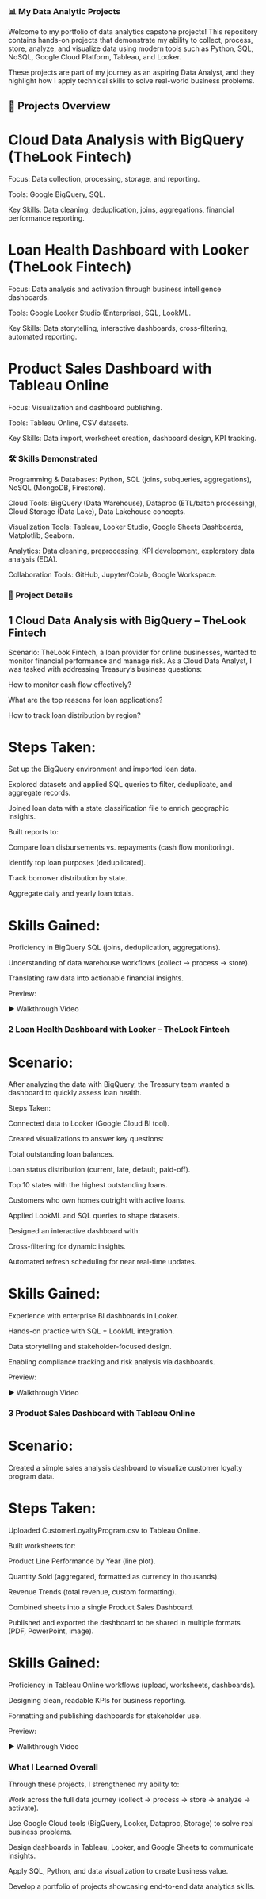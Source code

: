 ### 📊 My Data Analytic Projects

Welcome to my portfolio of data analytics capstone projects! This repository contains hands-on projects that demonstrate my ability to collect, process, store, analyze, and visualize data using modern tools such as Python, SQL, NoSQL, Google Cloud Platform, Tableau, and Looker.

These projects are part of my journey as an aspiring Data Analyst, and they highlight how I apply technical skills to solve real-world business problems.

## 🚀 Projects Overview

# Cloud Data Analysis with BigQuery (TheLook Fintech)

Focus: Data collection, processing, storage, and reporting.

 Tools: Google BigQuery, SQL.

Key Skills: Data cleaning, deduplication, joins, aggregations, financial performance reporting.

# Loan Health Dashboard with Looker (TheLook Fintech)

Focus: Data analysis and activation through business intelligence dashboards.

 Tools: Google Looker Studio (Enterprise), SQL, LookML.

 Key Skills: Data storytelling, interactive dashboards, cross-filtering, automated reporting.

#  Product Sales Dashboard with Tableau Online

Focus: Visualization and dashboard publishing.

Tools: Tableau Online, CSV datasets.

Key Skills: Data import, worksheet creation, dashboard design, KPI tracking.

### 🛠️ Skills Demonstrated

  Programming & Databases: Python, SQL (joins, subqueries, aggregations), NoSQL (MongoDB, Firestore).

Cloud Tools: BigQuery (Data Warehouse), Dataproc (ETL/batch processing), Cloud Storage (Data Lake), Data Lakehouse concepts.

 Visualization Tools: Tableau, Looker Studio, Google Sheets Dashboards, Matplotlib, Seaborn.

 Analytics: Data cleaning, preprocessing, KPI development, exploratory data analysis (EDA).

Collaboration Tools: GitHub, Jupyter/Colab, Google Workspace.

### 📂 Project Details
## 1 Cloud Data Analysis with BigQuery – TheLook Fintech

Scenario:
TheLook Fintech, a loan provider for online businesses, wanted to monitor financial performance and manage risk. As a Cloud Data Analyst, I was tasked with addressing Treasury’s business questions:

How to monitor cash flow effectively?

What are the top reasons for loan applications?

How to track loan distribution by region?

# Steps Taken:

Set up the BigQuery environment and imported loan data.

Explored datasets and applied SQL queries to filter, deduplicate, and aggregate records.

Joined loan data with a state classification file to enrich geographic insights.

Built reports to:

Compare loan disbursements vs. repayments (cash flow monitoring).

Identify top loan purposes (deduplicated).

Track borrower distribution by state.

Aggregate daily and yearly loan totals.

# Skills Gained:

Proficiency in BigQuery SQL (joins, deduplication, aggregations).

Understanding of data warehouse workflows (collect → process → store).

Translating raw data into actionable financial insights.

Preview:


▶️ Walkthrough Video

### 2 Loan Health Dashboard with Looker – TheLook Fintech

# Scenario:
After analyzing the data with BigQuery, the Treasury team wanted a dashboard to quickly assess loan health.

Steps Taken:

Connected data to Looker (Google Cloud BI tool).

Created visualizations to answer key questions:

Total outstanding loan balances.

Loan status distribution (current, late, default, paid-off).

Top 10 states with the highest outstanding loans.

Customers who own homes outright with active loans.

Applied LookML and SQL queries to shape datasets.

Designed an interactive dashboard with:

Cross-filtering for dynamic insights.

Automated refresh scheduling for near real-time updates.

# Skills Gained:

Experience with enterprise BI dashboards in Looker.

Hands-on practice with SQL + LookML integration.

Data storytelling and stakeholder-focused design.

Enabling compliance tracking and risk analysis via dashboards.

Preview:


▶️ Walkthrough Video

### 3 Product Sales Dashboard with Tableau Online

# Scenario:
Created a simple sales analysis dashboard to visualize customer loyalty program data.

# Steps Taken:

Uploaded CustomerLoyaltyProgram.csv to Tableau Online.

Built worksheets for:

Product Line Performance by Year (line plot).

Quantity Sold (aggregated, formatted as currency in thousands).

Revenue Trends (total revenue, custom formatting).

Combined sheets into a single Product Sales Dashboard.

Published and exported the dashboard to be shared in multiple formats (PDF, PowerPoint, image).

# Skills Gained:

Proficiency in Tableau Online workflows (upload, worksheets, dashboards).

Designing clean, readable KPIs for business reporting.

Formatting and publishing dashboards for stakeholder use.

Preview:


▶️ Walkthrough Video

###  What I Learned Overall

Through these projects, I strengthened my ability to:

Work across the full data journey (collect → process → store → analyze → activate).

Use Google Cloud tools (BigQuery, Looker, Dataproc, Storage) to solve real business problems.

Design dashboards in Tableau, Looker, and Google Sheets to communicate insights.

Apply SQL, Python, and data visualization to create business value.

Develop a portfolio of projects showcasing end-to-end data analytics skills.
